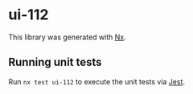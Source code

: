 # ui-112

This library was generated with [Nx](https://nx.dev).

## Running unit tests

Run `nx test ui-112` to execute the unit tests via [Jest](https://jestjs.io).
